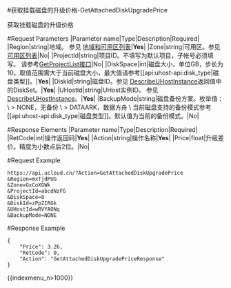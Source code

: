 #获取挂载磁盘的升级价格-GetAttachedDiskUpgradePrice

获取挂载磁盘的升级价格

#Request Parameters
|Parameter name|Type|Description|Required|
|Region|string|地域。 参见 [地域和可用区列表](../summary/regionlist.html)|**Yes**|
|Zone|string|可用区。参见 [可用区列表](../summary/regionlist.html)|No|
|ProjectId|string|项目ID。不填写为默认项目，子帐号必须填写。 请参考[GetProjectList接口](../summary/get_project_list.html)|No|
|DiskSpace|int|磁盘大小，单位GB，步长为10。取值范围需大于当前磁盘大小，最大值请参考[[api:uhost-api:disk_type|磁盘类型]]。|**Yes**|
|DiskId|string|磁盘ID。参见 [DescribeUHostInstance](describe_uhost_instance.html)返回值中的DiskSet。|**Yes**|
|UHostId|string|UHost实例ID。 参见 [DescribeUHostInstance](describe_uhost_instance.html)。|**Yes**|
|BackupMode|string|磁盘备份方案。枚举值：\\ > NONE，无备份 \\ > DATAARK，数据方舟 \\ 当前磁盘支持的备份模式参考 [[api:uhost-api:disk_type|磁盘类型]]。默认值为当前的备份模式。|No|


#Response Elements
|Parameter name|Type|Description|Required|
|RetCode|int|操作返回码|**Yes**|
|Action|string|操作名称|**Yes**|
|Price|float|升级差价。精度为小数点后2位。|No|

#Request Example
```
https://api.ucloud.cn/?Action=GetAttachedDiskUpgradePrice
&Region=mxTjdPUG
&Zone=GxCoXGWk
&ProjectId=abcdNzFG
&DiskSpace=8
&DiskId=zPpZIRGk
&UHostId=wRVYAONq
&BackupMode=NONE
```
#Response Example
```
{
    "Price": 3.26,
    "RetCode": 0,
    "Action": "GetAttachedDiskUpgradePriceResponse"
}
```

{{indexmenu_n>1000}}